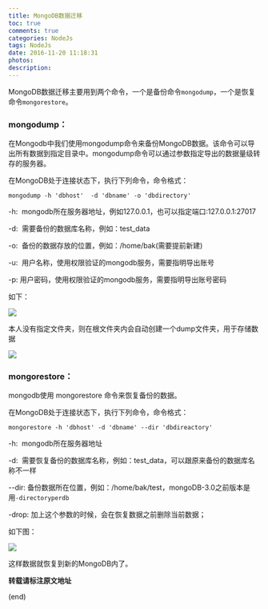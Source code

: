 ```yaml
---
title: MongoDB数据迁移
toc: true
comments: true
categories: NodeJs
tags: NodeJs
date: 2016-11-20 11:18:31
photos:
description:
---
```


MongoDB数据迁移主要用到两个命令，一个是备份命令`mongodump`，一个是恢复命令`mongorestore`。

<!--more-->
### mongodump：

在Mongodb中我们使用mongodump命令来备份MongoDB数据。该命令可以导出所有数据到指定目录中。mongodump命令可以通过参数指定导出的数据量级转存的服务器。

在MongoDB处于连接状态下，执行下列命令，命令格式：
```shell
mongodump -h 'dbhost'  -d 'dbname' -o 'dbdirectory'
```

-h:  mongodb所在服务器地址，例如127.0.0.1，也可以指定端口:127.0.0.1:27017 

-d:  需要备份的数据库名称，例如：test_data

-o:  备份的数据存放的位置，例如：/home/bak(需要提前新建)

-u:  用户名称，使用权限验证的mongodb服务，需要指明导出账号

-p:  用户密码，使用权限验证的mongodb服务，需要指明导出账号密码

如下：

![](http://ww1.sinaimg.cn/large/006y8lVagw1fa9z7g43u7j30eo03dt9y.jpg)

本人没有指定文件夹，则在根文件夹内会自动创建一个dump文件夹，用于存储数据

![](http://ww1.sinaimg.cn/large/006y8lVagw1fa9z8on9w2j30k1096abe.jpg)


### mongorestore：
mongodb使用 mongorestore 命令来恢复备份的数据。

在MongoDB处于连接状态下，执行下列命令，命令格式：

```shell
mongorestore -h 'dbhost' -d 'dbname' --dir 'dbdireactory'
```
-h:  mongodb所在服务器地址

-d:  需要恢复备份的数据库名称，例如：test_data，可以跟原来备份的数据库名称不一样

--dir: 备份数据所在位置，例如：/home/bak/test，mongoDB-3.0之前版本是用`-directoryperdb`

-drop: 加上这个参数的时候，会在恢复数据之前删除当前数据；

如下图：

![](http://ww2.sinaimg.cn/large/006y8lVagw1fa9zc2fkqxj30hz0b1wl6.jpg)

这样数据就恢复到新的MongoDB内了。


**转载请标注原文地址**

(end)
